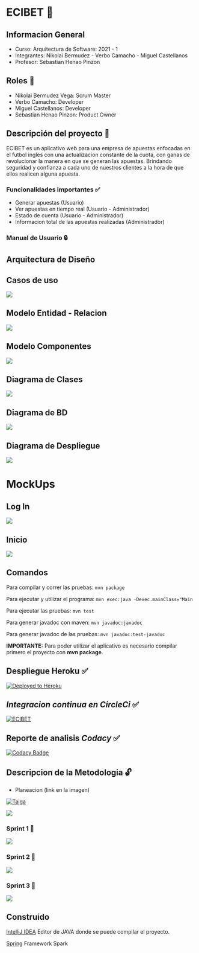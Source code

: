 # ECIBET :gem:

## Informacion General
- Curso: Arquitectura de Software: 2021 - 1
- Integrantes: Nikolai Bermudez - Verbo Camacho - Miguel Castellanos
- Profesor: Sebastian Henao Pinzon

## Roles :bell:
- Nikolai Bermudez Vega: Scrum Master
- Verbo Camacho: Developer
- Miguel Castellanos: Developer
- Sebastian Henao Pinzon: Product Owner

## Descripción del proyecto :currency_exchange:
ECIBET es un aplicativo web para una empresa de apuestas enfocadas en el futbol ingles con una actualizacion constante de la cuota, con ganas de revolucionar la manera en que se generan las apuestas. Brindando seguridad y confianza a cada uno de nuestros clientes a la hora de que ellos realicen alguna apuesta. 

### Funcionalidades importantes :white_check_mark:
- Generar apuestas (Usuario)
- Ver apuestas en tiempo real (Usuario - Administrador)
- Estado de cuenta (Usuario - Administrador)
- Informacion total de las apuestas realizadas (Administrador)

### Manual de Usuario :lock:

## Arquitectura de Diseño
## Casos de uso
![](img/Casos_de_uso.jpg)

## Modelo Entidad - Relacion
![](img/image.png)

## Modelo Componentes 
![](img/component.png)

## Diagrama de Clases
![](img/DiagramadeClases.png)

## Diagrama de BD
![](img/DB.jpg)

## Diagrama de Despliegue
![](img/Diagramdespliegue.png)

# MockUps
## Log In
![](img/Log.jpeg)
## Inicio
![](img/Inicio.jpeg)

## Comandos
Para compilar y correr las pruebas: ```mvn package```

Para ejecutar y utilizar el programa: ```mvn exec:java -Dexec.mainClass="Main```

Para ejecutar las pruebas: ```mvn test```

Para generar javadoc con maven: ```mvn javadoc:javadoc```

Para generar javadoc de las pruebas: ```mvn javadoc:test-javadoc```

**IMPORTANTE:** Para poder utilizar el aplicativo es necesario compilar primero el proyecto con **mvn package**.

## Despliegue Heroku :white_check_mark:
[![Deployed to Heroku](https://www.herokucdn.com/deploy/button.png)](http://ecibets.herokuapp.com)


## *Integracion continua en CircleCi* :white_check_mark:
[![ECIBET](https://circleci.com/gh/ECIBET/ECI-BET-PROJECT.svg?style=svg)](https://app.circleci.com/pipelines/github/ECIBET/ECI-BET-PROJECT)

## Reporte de analisis *Codacy* :white_check_mark:
[![Codacy Badge](https://app.codacy.com/project/badge/Grade/9c5a8e845ac94857ab11ec72cb0afd78)](https://www.codacy.com/gh/ECIBET/ECI-BET-PROJECT/dashboard?utm_source=github.com&amp;utm_medium=referral&amp;utm_content=ECIBET/ECI-BET-PROJECT&amp;utm_campaign=Badge_Grade)

## Descripcion de la Metodologia :unlock:
- Planeacion (link en la imagen)

[![Taiga](https://devel.nuclex.org/logos/taiga-logo.jpg)](https://tree.taiga.io/project/verbocamacho-ecibeteci-bet-project/backlog)

![](img/puntos.jpg)
### Sprint 1 :100:
![](img/sprint1.jpg)
### Sprint 2 :100:
![](img/sprint-2.jpg)
### Sprint 3 :100:
![](img/sprint-3.jpg)

## Construido
[IntelliJ IDEA](https://www.jetbrains.com/es-es/idea/) Editor de JAVA donde se puede compilar el proyecto.

[Spring](https://spring.io) Framework Spark



